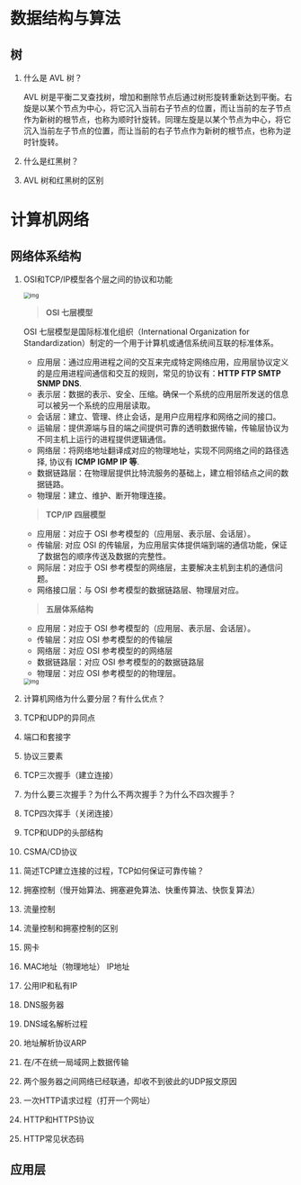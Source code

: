 # 数据结构与算法

## 树

1. 什么是 AVL 树？

   AVL 树是平衡二叉查找树，增加和删除节点后通过树形旋转重新达到平衡。右旋是以某个节点为中心，将它沉入当前右子节点的位置，而让当前的左子节点作为新树的根节点，也称为顺时针旋转。同理左旋是以某个节点为中心，将它沉入当前左子节点的位置，而让当前的右子节点作为新树的根节点，也称为逆时针旋转。
   
2. 什么是红黑树？

3. AVL 树和红黑树的区别



# 计算机网络

## 网络体系结构

1. OSI和TCP/IP模型各个层之间的协议和功能

   <img src="https://pic2.zhimg.com/80/v2-52bf13466cb25c6daffaa580251c37b1_720w.webp" alt="img" style="zoom:67%;" />

   > **OSI 七层模型**

   OSI 七层模型是国际标准化组织（International Organization for Standardization）制定的一个用于计算机或通信系统间互联的标准体系。

   - 应用层：通过应用进程之间的交互来完成特定网络应用，应用层协议定义的是应用进程间通信和交互的规则，常见的协议有：**HTTP FTP SMTP SNMP DNS**.
   - 表示层：数据的表示、安全、压缩。确保一个系统的应用层所发送的信息可以被另一个系统的应用层读取。
   - 会话层：建立、管理、终止会话，是用户应用程序和网络之间的接口。
   - 运输层：提供源端与目的端之间提供可靠的透明数据传输，传输层协议为不同主机上运行的进程提供逻辑通信。
   - 网络层：将网络地址翻译成对应的物理地址，实现不同网络之间的路径选择, 协议有 **ICMP IGMP IP 等**.
   - 数据链路层：在物理层提供比特流服务的基础上，建立相邻结点之间的数据链路。
   - 物理层：建立、维护、断开物理连接。

   > **TCP/IP 四层模型**

   - 应用层：对应于 OSI 参考模型的（应用层、表示层、会话层）。
   - 传输层: 对应 OSI 的传输层，为应用层实体提供端到端的通信功能，保证了数据包的顺序传送及数据的完整性。
   - 网际层：对应于 OSI 参考模型的网络层，主要解决主机到主机的通信问题。
   - 网络接口层：与 OSI 参考模型的数据链路层、物理层对应。

   > **五层体系结构**

   - 应用层：对应于 OSI 参考模型的（应用层、表示层、会话层）。
   - 传输层：对应 OSI 参考模型的的传输层
   - 网络层：对应 OSI 参考模型的的网络层
   - 数据链路层：对应 OSI 参考模型的的数据链路层
   - 物理层：对应 OSI 参考模型的的物理层。

   <img src="https://pic1.zhimg.com/80/v2-34adf7053ed62a0c12f869d263f05860_720w.webp" alt="img" style="zoom:67%;" />

2. 计算机网络为什么要分层？有什么优点？

3. TCP和UDP的异同点

4. 端口和套接字

5. 协议三要素

6. TCP三次握手（建立连接）

7. 为什么要三次握手？为什么不两次握手？为什么不四次握手？

8. TCP四次挥手（关闭连接）

9. TCP和UDP的头部结构

10. CSMA/CD协议

11. 简述TCP建立连接的过程，TCP如何保证可靠传输？

12. 拥塞控制（慢开始算法、拥塞避免算法、快重传算法、快恢复算法）

13. 流量控制

14. 流量控制和拥塞控制的区别

15. 网卡

16. MAC地址（物理地址） IP地址

17. 公用IP和私有IP

18. DNS服务器

19. DNS域名解析过程

20. 地址解析协议ARP

21. 在/不在统一局域网上数据传输

22. 两个服务器之间网络已经联通，却收不到彼此的UDP报文原因

23. 一次HTTP请求过程（打开一个网址）

24. HTTP和HTTPS协议

25. HTTP常见状态码

## 应用层

